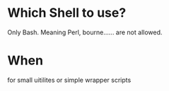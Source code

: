 # Which Shell to use?  
Only Bash.
Meaning Perl, bourne...... are not allowed.

# When
for small uitilites or simple wrapper scripts
